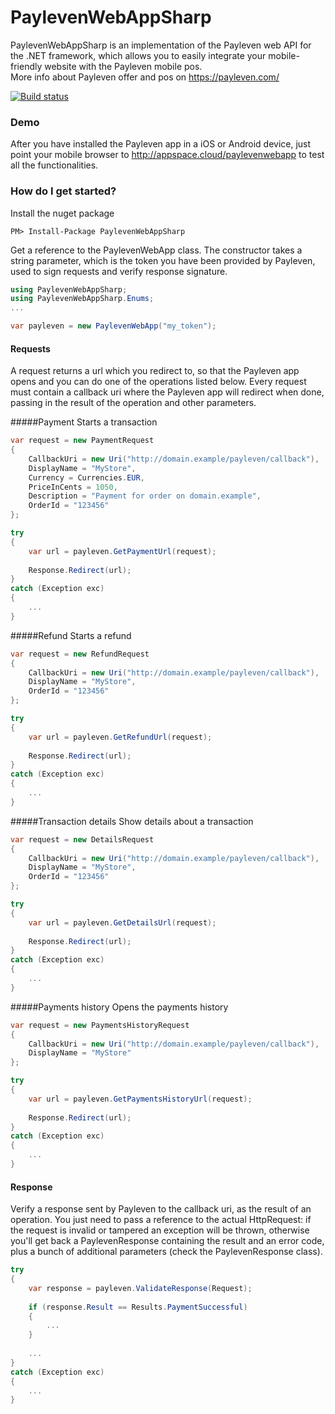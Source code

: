 # PaylevenWebAppSharp
PaylevenWebAppSharp is an implementation of the Payleven web API for the .NET framework, which allows you to easily integrate your mobile-friendly website with the Payleven mobile pos.<br />
More info about Payleven offer and pos on https://payleven.com/

[![Build status](https://ci.appveyor.com/api/projects/status/a362pwpp7k3onyah?svg=true)](https://ci.appveyor.com/project/petrhaus/paylevenwebappsharp)

### Demo

After you have installed the Payleven app in a iOS or Android device, just point your mobile browser to http://appspace.cloud/paylevenwebapp to test all the functionalities.

### How do I get started?

Install the nuget package

    PM> Install-Package PaylevenWebAppSharp

Get a reference to the PaylevenWebApp class. The constructor takes a string parameter, which is the token you have been provided by Payleven, used to sign requests and verify response signature.

```csharp
using PaylevenWebAppSharp;
using PaylevenWebAppSharp.Enums;
...

var payleven = new PaylevenWebApp("my_token");
```

#### Requests
A request returns a url which you redirect to, so that the Payleven app opens and you can do one of the operations listed below.
Every request must contain a callback uri where the Payleven app will redirect when done, passing in the result of the operation and other parameters.

#####Payment
Starts a transaction

```csharp
var request = new PaymentRequest
{
    CallbackUri = new Uri("http://domain.example/payleven/callback"),
    DisplayName = "MyStore",
    Currency = Currencies.EUR,
    PriceInCents = 1050,
    Description = "Payment for order on domain.example",
    OrderId = "123456"
};

try
{
    var url = payleven.GetPaymentUrl(request);
            
    Response.Redirect(url);
}
catch (Exception exc)
{
    ...
}
```

#####Refund
Starts a refund

```csharp
var request = new RefundRequest
{
    CallbackUri = new Uri("http://domain.example/payleven/callback"),
    DisplayName = "MyStore",
    OrderId = "123456"
};

try
{
    var url = payleven.GetRefundUrl(request);
            
    Response.Redirect(url);
}
catch (Exception exc)
{
    ...
}
```

#####Transaction details
Show details about a transaction

```csharp
var request = new DetailsRequest
{
    CallbackUri = new Uri("http://domain.example/payleven/callback"),
    DisplayName = "MyStore",
    OrderId = "123456"
};

try
{
    var url = payleven.GetDetailsUrl(request);
            
    Response.Redirect(url);
}
catch (Exception exc)
{
    ...
}
```

#####Payments history
Opens the payments history

```csharp
var request = new PaymentsHistoryRequest
{
    CallbackUri = new Uri("http://domain.example/payleven/callback"),
    DisplayName = "MyStore"
};

try
{
    var url = payleven.GetPaymentsHistoryUrl(request);
            
    Response.Redirect(url);
}
catch (Exception exc)
{
    ...
}
```

#### Response
Verify a response sent by Payleven to the callback uri, as the result of an operation.
You just need to pass a reference to the actual HttpRequest: if the request is invalid or tampered an exception will be thrown, otherwise you'll get back a PaylevenResponse containing the result and an error code, plus a bunch of additional parameters (check the PaylevenResponse class).

```csharp
try
{
    var response = payleven.ValidateResponse(Request);
    
    if (response.Result == Results.PaymentSuccessful)
    {
        ...
    }
    
    ...
}
catch (Exception exc)
{
    ...
}
```
